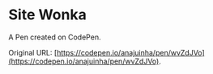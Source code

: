 # Site Wonka

A Pen created on CodePen.

Original URL: [https://codepen.io/anajuinha/pen/wvZdJVo](https://codepen.io/anajuinha/pen/wvZdJVo).

